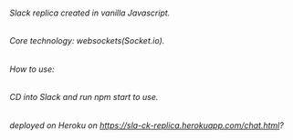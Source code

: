 ###### Slack replica created in vanilla Javascript.

###### Core technology: websockets(Socket.io).

###### How to use:

###### CD into Slack and run npm start to use.

###### deployed on Heroku on https://sla-ck-replica.herokuapp.com/chat.html? 
